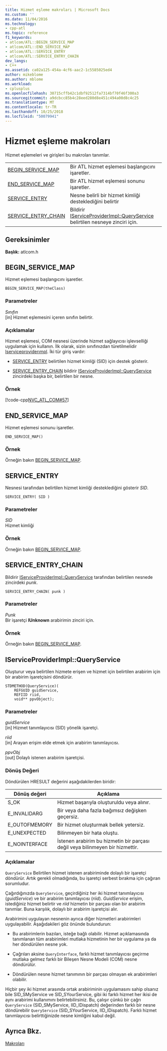 ```yaml
---
title: Hizmet eşleme makroları | Microsoft Docs
ms.custom: ''
ms.date: 11/04/2016
ms.technology:
- cpp-atl
ms.topic: reference
f1_keywords:
- atlcom/ATL::BEGIN_SERVICE_MAP
- atlcom/ATL::END_SERVICE_MAP
- atlcom/ATL::SERVICE_ENTRY
- atlcom/ATL::SERVICE_ENTRY_CHAIN
dev_langs:
- C++
ms.assetid: ca02a125-454a-4cf6-aac2-1c5585025ed4
author: mikeblome
ms.author: mblome
ms.workload:
- cplusplus
ms.openlocfilehash: 30715cffb42c1dbf92512fa7314bf70f46f300a3
ms.sourcegitcommit: a9dcbcc85b4c28eed280d8e451c494a00d8c4c25
ms.translationtype: MT
ms.contentlocale: tr-TR
ms.lasthandoff: 10/25/2018
ms.locfileid: "50079941"
---
```

# <a name="service-map-macros"></a>Hizmet eşleme makroları

Hizmet eşlemeleri ve girişleri bu makroları tanımlar.

|||
|-|-|
|[BEGIN_SERVICE_MAP](#begin_service_map)|Bir ATL hizmet eşlemesi başlangıcını işaretler.|
|[END_SERVICE_MAP](#end_service_map)|Bir ATL hizmet eşlemesi sonunu işaretler.|
|[SERVICE_ENTRY](#service_entry)|Nesne belirli bir hizmet kimliği desteklediğini belirtir|
|[SERVICE_ENTRY_CHAIN](#service_entry_chain)|Bildirir [IServiceProviderImpl::QueryService](#queryservice) belirtilen nesneye zinciri için.|

## <a name="requirements"></a>Gereksinimler

**Başlık:** atlcom.h

##  <a name="begin_service_map"></a>  BEGIN_SERVICE_MAP

Hizmet eşlemesi başlangıcını işaretler.

```
BEGIN_SERVICE_MAP(theClass)
```

### <a name="parameters"></a>Parametreler

*Sınıfın*<br/>
[in] Hizmet eşlemesini içeren sınıfın belirtir.

### <a name="remarks"></a>Açıklamalar

Hizmet eşlemesi, COM nesnesi üzerinde hizmet sağlayıcısı işlevselliği uygulamak için kullanın. İlk olarak, sizin sınıfınızdan türetilmelidir [Iserviceproviderımpl](../../atl/reference/iserviceproviderimpl-class.md). İki tür giriş vardır:

- [SERVICE_ENTRY](#service_entry) belirtilen hizmet kimliği (SID) için destek gösterir.

- [SERVICE_ENTRY_CHAIN](#service_entry_chain) bildirir [IServiceProviderImpl::QueryService](#queryservice) zincirdeki başka bir, belirtilen bir nesne.

### <a name="example"></a>Örnek

[!code-cpp[NVC_ATL_COM#57](../../atl/codesnippet/cpp/service-map-macros_1.h)]

##  <a name="end_service_map"></a>  END_SERVICE_MAP

Hizmet eşlemesi sonunu işaretler.

```
END_SERVICE_MAP()
```

### <a name="example"></a>Örnek

Örneğin bakın [BEGIN_SERVICE_MAP](#begin_service_map).

##  <a name="service_entry"></a>  SERVICE_ENTRY

Nesnesi tarafından belirtilen hizmet kimliği desteklediğini gösterir *SID*.

```
SERVICE_ENTRY( SID )
```

### <a name="parameters"></a>Parametreler

*SID*<br/>
Hizmet kimliği

### <a name="example"></a>Örnek

Örneğin bakın [BEGIN_SERVICE_MAP](#begin_service_map).

##  <a name="service_entry_chain"></a>  SERVICE_ENTRY_CHAIN

Bildirir [IServiceProviderImpl::QueryService](#queryservice) tarafından belirtilen nesnede zincirdeki *punk*.

```
SERVICE_ENTRY_CHAIN( punk )
```

### <a name="parameters"></a>Parametreler

*Punk*<br/>
Bir işaretçi **IUnknown** arabirimin zinciri için.

### <a name="example"></a>Örnek

Örneğin bakın [BEGIN_SERVICE_MAP](#begin_service_map).

##  <a name="queryservice"></a>  IServiceProviderImpl::QueryService

Oluşturur veya belirtilen hizmete erişen ve hizmet için belirtilen arabirim için bir arabirim işaretçisini döndürür.

```
STDMETHOD(QueryService)(
    REFGUID guidService,
    REFIID riid,
    void** ppvObject);
```

### <a name="parameters"></a>Parametreler

*guidService*<br/>
[in] Hizmet tanımlayıcısı (SID) yönelik işaretçi.

*riid*<br/>
[in] Arayan erişim elde etmek için arabirim tanımlayıcısı.

*ppvObj*<br/>
[out] Dolaylı istenen arabirim işaretçisi.

### <a name="return-value"></a>Dönüş Değeri

Döndürülen HRESULT değerini aşağıdakilerden biridir:

|Dönüş değeri|Açıklama|
|------------------|-------------|
|S_OK|Hizmet başarıyla oluşturuldu veya alınır.|
|E_INVALIDARG|Bir veya daha fazla bağımsız değişken geçersiz.|
|E_OUTOFMEMORY|Bir hizmet oluşturmak bellek yetersiz.|
|E_UNEXPECTED|Bilinmeyen bir hata oluştu.|
|E_NOINTERFACE|İstenen arabirim bu hizmetin bir parçası değil veya bilinmeyen bir hizmettir.|

### <a name="remarks"></a>Açıklamalar

`QueryService` Belirtilen hizmet istenen arabiriminde dolaylı bir işaretçi döndürür. Artık gerekli olmadığında, bu işaretçi serbest bırakma için çağıran sorumludur.

Çağırdığınızda `QueryService`, geçirdiğiniz her iki hizmet tanımlayıcısı (*guidService*) ve bir arabirim tanımlayıcısı (*riid*). *GuidService* erişim, istediğiniz hizmet belirtir ve *riid* hizmetin bir parçası olan bir arabirim tanımlar. Buna karşılık, dolaylı bir arabirim işaretçisi alır.

Arabirimini uygulayan nesnenin ayrıca diğer hizmetleri arabirimleri uygulayabilir. Aşağıdakileri göz önünde bulundurun:

- Bu arabirimlerin bazıları, isteğe bağlı olabilir. Hizmet açıklamasında tanımlanan tüm arabirimleri mutlaka hizmetinin her bir uygulama ya da her döndürülen nesne yok.

- Çağrıları aksine `QueryInterface`, farklı hizmet tanımlayıcısı geçirme mutlaka gelmez farklı bir Bileşen Nesne Modeli (COM) nesne döndürülür.

- Döndürülen nesne hizmet tanımının bir parçası olmayan ek arabirimleri olabilir.

Hiçbir şey iki hizmet arasında ortak arabiriminin uygulamasını sahip olsanız bile SID_SMyService ve SID_SYourService, gibi iki farklı hizmet her ikisi de aynı arabirimi kullanımını belirtebilirsiniz. Bu, çalışır çünkü bir çağrı `QueryService` (SID_SMyService, IID_IDispatch) değerinden farklı bir nesne döndürebilir `QueryService` (SID_SYourService, IID_IDispatch). Farklı hizmet tanımlayıcısı belirttiğinizde nesne kimliğini kabul değil.

## <a name="see-also"></a>Ayrıca Bkz.

[Makroları](../../atl/reference/atl-macros.md)
